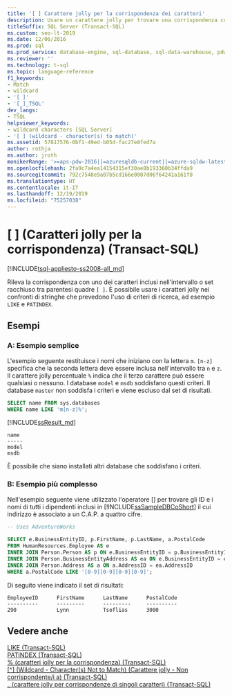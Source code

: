 ```yaml
---
title: '[ ] Carattere jolly per la corrispondenza dei caratteri'
description: Usare un carattere jolly per trovare una corrispondenza con uno o più caratteri.
titleSuffix: SQL Server (Transact-SQL)
ms.custom: seo-lt-2019
ms.date: 12/06/2016
ms.prod: sql
ms.prod_service: database-engine, sql-database, sql-data-warehouse, pdw
ms.reviewer: ''
ms.technology: t-sql
ms.topic: language-reference
f1_keywords:
- Match
- wildcard
- '[ ]'
- '[_]_TSQL'
dev_langs:
- TSQL
helpviewer_keywords:
- wildcard characters [SQL Server]
- '[ ] (wildcard - character(s) to match)'
ms.assetid: 57817576-0bf1-49ed-b05d-fac27e8fed7a
author: rothja
ms.author: jroth
monikerRange: '>=aps-pdw-2016||=azuresqldb-current||=azure-sqldw-latest||>=sql-server-2016||=sqlallproducts-allversions||>=sql-server-linux-2017||=azuresqldb-mi-current'
ms.openlocfilehash: 2fa9c7a4ea14154315ef30ae8b193360b34ffda9
ms.sourcegitcommit: 792c7548e9a07b5cd166e0007d06f64241a161f8
ms.translationtype: HT
ms.contentlocale: it-IT
ms.lasthandoff: 12/19/2019
ms.locfileid: "75257038"
---
```

# <a name="--wildcard---characters-to-match-transact-sql"></a>\[ \] (Caratteri jolly per la corrispondenza) (Transact-SQL)
[!INCLUDE[tsql-appliesto-ss2008-all_md](../../includes/tsql-appliesto-ss2008-all-md.md)]

Rileva la corrispondenza con uno dei caratteri inclusi nell'intervallo o set racchiuso tra parentesi quadre `[ ]`. È possibile usare i caratteri jolly nei confronti di stringhe che prevedono l'uso di criteri di ricerca, ad esempio `LIKE` e `PATINDEX`.  
  
## <a name="examples"></a>Esempi  
### <a name="a-simple-example"></a>A: Esempio semplice   
L'esempio seguente restituisce i nomi che iniziano con la lettera `m`. `[n-z]` specifica che la seconda lettera deve essere inclusa nell'intervallo tra `n` e `z`. Il carattere jolly percentuale `%` indica che il terzo carattere può essere qualsiasi o nessuno. I database `model` e `msdb` soddisfano questi criteri. Il database `master` non soddisfa i criteri e viene escluso dal set di risultati.
 
```sql
SELECT name FROM sys.databases
WHERE name LIKE 'm[n-z]%';
```
[!INCLUDE[ssResult_md](../../includes/ssresult-md.md)]  

```
name
-----
model
msdb
```   
 È possibile che siano installati altri database che soddisfano i criteri.


### <a name="b-more-complex-example"></a>B: Esempio più complesso   
 Nell'esempio seguente viene utilizzato l'operatore [] per trovare gli ID e i nomi di tutti i dipendenti inclusi in [!INCLUDE[ssSampleDBCoShort](../../includes/sssampledbcoshort-md.md)] il cui indirizzo è associato a un C.A.P. a quattro cifre.  
  
```sql  
-- Uses AdventureWorks  
  
SELECT e.BusinessEntityID, p.FirstName, p.LastName, a.PostalCode  
FROM HumanResources.Employee AS e  
INNER JOIN Person.Person AS p ON e.BusinessEntityID = p.BusinessEntityID  
INNER JOIN Person.BusinessEntityAddress AS ea ON e.BusinessEntityID = ea.BusinessEntityID  
INNER JOIN Person.Address AS a ON a.AddressID = ea.AddressID  
WHERE a.PostalCode LIKE '[0-9][0-9][0-9][0-9]';  
```  
  
 Di seguito viene indicato il set di risultati:  
  
```  
EmployeeID      FirstName      LastName      PostalCode  
----------      ---------      ---------     ----------  
290             Lynn           Tsoflias      3000  
```  



  
## <a name="see-also"></a>Vedere anche  
 [LIKE &#40;Transact-SQL&#41;](../../t-sql/language-elements/like-transact-sql.md)   
 [PATINDEX &#40;Transact-SQL&#41;](../../t-sql/functions/patindex-transact-sql.md)   
  [% &#40;caratteri jolly per la corrispondenza&#41; &#40;Transact-SQL&#41;](../../t-sql/language-elements/percent-character-wildcard-character-s-to-match-transact-sql.md)   
 [&#91;^&#93; &#40;Wildcard - Character&#40;s&#41; Not to Match&#41; (Carattere jolly - Non corrispondente/i a) &#40;Transact-SQL&#41;](../../t-sql/language-elements/wildcard-character-s-not-to-match-transact-sql.md)     
 [\_ &#40;carattere jolly per corrispondenze di singoli caratteri&#41; &#40;Transact-SQL&#41;](../../t-sql/language-elements/wildcard-match-one-character-transact-sql.md)  
    
  

